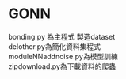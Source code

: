 # GONN
bonding.py 為主程式 製造dataset  
delother.py為簡化資料集程式   
moduleNNaddnoise.py為模型訓練   
zipdownload.py為下載資料的爬蟲  
